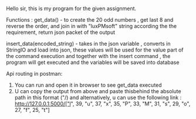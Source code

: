 Hello sir, this is my program for the given assignment.

Functions :
get_data() -  to create the 20 odd numbers , 
              get last 8 and reverse the order, 
              and join in with "luxPMsoft" string according the the requirement,
              return json packet of the output

insert_data(encoded_string) - takes in the json variable ,
                              converts in StringIO and load into json, 
                              these values will be used for the value part of the command execution and together with the insert command , 
                              the program will get executed and the variables will be saved into database
                              
                              
Api routing in postman:
1. You can run and open it in browser to see get_data executed
2. U can copy the output from above and paste thisbehind the absolute path in this format ("/<output>) and alternatively, 
  u can use the following link :
  http://127.0.0.1:5000/["l", 39, "u", 37, "x", 35, "P", 33, "M", 31, "s", 29, "o", 27, "f", 25, "t"]
